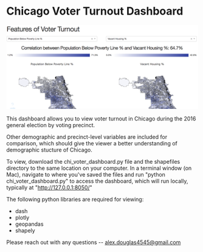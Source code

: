 # Chicago Voter Turnout Dashboard

![Dashboard Screencap](screencap_dashboard.png?raw=true "Screencap of the dashboard")

This dashboard allows you to view voter turnout in Chicago during the 2016 general election by voting precinct.

Other demographic and precinct-level variables are included for comparison, which should give the viewer a better understanding of demographic stucture of Chicago.

To view, download the chi_voter_dashboard.py file and the shapefiles directory to the same location on your computer. In a terminal window (on Mac), navigate to where you've saved the files and run "python chi_voter_dashboard.py" to access the dashboard, which will run locally, typically at "http://127.0.0.1:8050/"

The following python libraries are required for viewing:
- dash
- plotly
- geopandas
- shapely

Please reach out with any questions -- alex.douglas4545@gmail.com
